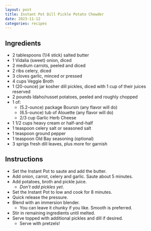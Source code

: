 ```yaml
---
layout: post
title: Instant Pot Dill Pickle Potato Chowder
date: 2023-11-12
categories: recipes
---
```

Ingredients
--
* 2 tablespoons (1/4 stick) salted butter
* 1 Vidalia (sweet) onion, diced 
* 2 medium carrots, peeled and diced
* 2 ribs celery, diced
* 3 cloves garlic, minced or pressed
* 4 cups Veggie Broth
* 1 (20-ounce) jar kosher dill pickles, diced with 1 cup of their juices reserved
* 2 pounds Idaho/russet potatoes, peeled and roughly chopped
* 1 of:
	* (5.2-ounce) package Boursin (any flavor will do)
	* (6.5-ounce) tub of Alouette (any flavor will do)
	* 2/3 cup Garlic Herb Cheese
* 1 1/2 cups heavy cream or half-and-half
* 1 teaspoon celery salt or seasoned salt
* 1 teaspoon ground pepper
* 1 teaspoon Old Bay seasoning (optional)
* 3 sprigs fresh dill leaves, plus more for garnish
 
Instructions
--
* Set the Instant Pot to saute and add the butter.
* Add onion, carrot, celery and garlic.  Saute about 5 minutes.
* Add potatoes, broth and pickle juice.
	* *Don't add pickles yet*.
* Set the Instant Pot to low and cook for 8 minutes.
* Quick release the pressure.
* Blend with an immersion blender.
	* You can leave it chunky if you like.  Smooth is preferred.
* Stir in remaining ingredients until melted.
* Serve topped with additional pickles and dill if desired.
	* Serve with pretzels!
